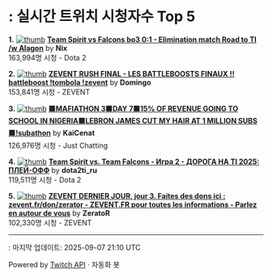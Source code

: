 # : 실시간 트위치 시청자수 Top 5

**1.** [![thumb](https://static-cdn.jtvnw.net/previews-ttv/live_user_nix-320x180.jpg)](https://twitch.tv/Nix)
**[Team Spirit vs Falcons bo3 0:1 - Elimination match Road to TI /w Alagon](https://twitch.tv/Nix)** by **Nix**<br>163,994명 시청  - Dota 2

**2.** [![thumb](https://static-cdn.jtvnw.net/previews-ttv/live_user_domingo-320x180.jpg)](https://twitch.tv/Domingo)
**[ZEVENT RUSH FINAL - LES BATTLEBOOSTS FINAUX !! battleboost !tombola !zevent](https://twitch.tv/Domingo)** by **Domingo**<br>153,841명 시청  - ZEVENT

**3.** [![thumb](https://static-cdn.jtvnw.net/previews-ttv/live_user_kaicenat-320x180.jpg)](https://twitch.tv/KaiCenat)
**[🟪MAFIATHON 3🟪DAY 7🟪15% OF REVENUE GOING TO SCHOOL IN NIGERIA🟪LEBRON JAMES CUT MY HAIR AT 1 MILLION SUBS🟪!subathon](https://twitch.tv/KaiCenat)** by **KaiCenat**<br>126,976명 시청  - Just Chatting

**4.** [![thumb](https://static-cdn.jtvnw.net/previews-ttv/live_user_dota2ti_ru-320x180.jpg)](https://twitch.tv/dota2ti_ru)
**[Team Spirit vs. Team Falcons - Игра 2 - ДОРОГА НА TI 2025: ПЛЕЙ-ОФФ](https://twitch.tv/dota2ti_ru)** by **dota2ti_ru**<br>119,511명 시청  - Dota 2

**5.** [![thumb](https://static-cdn.jtvnw.net/previews-ttv/live_user_zerator-320x180.jpg)](https://twitch.tv/ZeratoR)
**[ZEVENT DERNIER JOUR, jour 3. Faites des dons ici : zevent.fr/don/zerator - ZEVENT.FR pour toutes les informations - Parlez en autour de vous](https://twitch.tv/ZeratoR)** by **ZeratoR**<br>102,330명 시청  - ZEVENT


---
: 마지막 업데이트: 2025-09-07 21:10 UTC

Powered by [Twitch API](https://dev.twitch.tv/docs/api/reference) · 자동화 봇